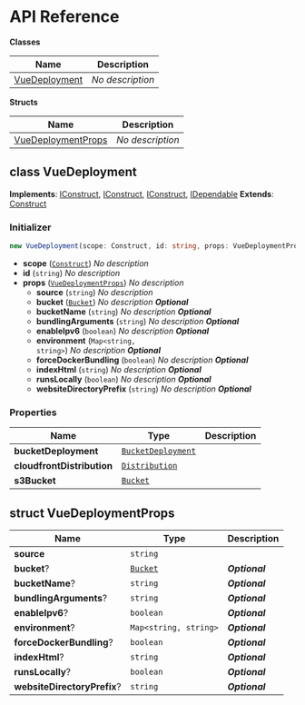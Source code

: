 # API Reference

**Classes**

Name|Description
----|-----------
[VueDeployment](#sccdk-vue-vuedeployment)|*No description*


**Structs**

Name|Description
----|-----------
[VueDeploymentProps](#sccdk-vue-vuedeploymentprops)|*No description*



## class VueDeployment  <a id="sccdk-vue-vuedeployment"></a>



__Implements__: [IConstruct](#constructs-iconstruct), [IConstruct](#aws-cdk-core-iconstruct), [IConstruct](#constructs-iconstruct), [IDependable](#aws-cdk-core-idependable)
__Extends__: [Construct](#aws-cdk-core-construct)

### Initializer




```ts
new VueDeployment(scope: Construct, id: string, props: VueDeploymentProps)
```

* **scope** (<code>[Construct](#aws-cdk-core-construct)</code>)  *No description*
* **id** (<code>string</code>)  *No description*
* **props** (<code>[VueDeploymentProps](#sccdk-vue-vuedeploymentprops)</code>)  *No description*
  * **source** (<code>string</code>)  *No description* 
  * **bucket** (<code>[Bucket](#aws-cdk-aws-s3-bucket)</code>)  *No description* __*Optional*__
  * **bucketName** (<code>string</code>)  *No description* __*Optional*__
  * **bundlingArguments** (<code>string</code>)  *No description* __*Optional*__
  * **enableIpv6** (<code>boolean</code>)  *No description* __*Optional*__
  * **environment** (<code>Map<string, string></code>)  *No description* __*Optional*__
  * **forceDockerBundling** (<code>boolean</code>)  *No description* __*Optional*__
  * **indexHtml** (<code>string</code>)  *No description* __*Optional*__
  * **runsLocally** (<code>boolean</code>)  *No description* __*Optional*__
  * **websiteDirectoryPrefix** (<code>string</code>)  *No description* __*Optional*__



### Properties


Name | Type | Description 
-----|------|-------------
**bucketDeployment** | <code>[BucketDeployment](#aws-cdk-aws-s3-deployment-bucketdeployment)</code> | <span></span>
**cloudfrontDistribution** | <code>[Distribution](#aws-cdk-aws-cloudfront-distribution)</code> | <span></span>
**s3Bucket** | <code>[Bucket](#aws-cdk-aws-s3-bucket)</code> | <span></span>



## struct VueDeploymentProps  <a id="sccdk-vue-vuedeploymentprops"></a>






Name | Type | Description 
-----|------|-------------
**source** | <code>string</code> | <span></span>
**bucket**? | <code>[Bucket](#aws-cdk-aws-s3-bucket)</code> | __*Optional*__
**bucketName**? | <code>string</code> | __*Optional*__
**bundlingArguments**? | <code>string</code> | __*Optional*__
**enableIpv6**? | <code>boolean</code> | __*Optional*__
**environment**? | <code>Map<string, string></code> | __*Optional*__
**forceDockerBundling**? | <code>boolean</code> | __*Optional*__
**indexHtml**? | <code>string</code> | __*Optional*__
**runsLocally**? | <code>boolean</code> | __*Optional*__
**websiteDirectoryPrefix**? | <code>string</code> | __*Optional*__




